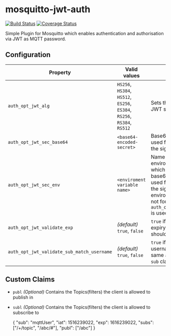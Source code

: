 # mosquitto-jwt-auth

[![Build Status](https://travis-ci.org/wiomoc/mosquitto-jwt-auth.svg?branch=master)](https://travis-ci.org/wiomoc/mosquitto-jwt-auth)
[![Coverage Status](https://coveralls.io/repos/github/wiomoc/mosquitto-jwt-auth/badge.svg)](https://coveralls.io/github/wiomoc/mosquitto-jwt-auth)

Simple Plugin for Mosquitto which enables authentication and authorisation via JWT as MQTT password.

## Configuration

| Property           | Valid values | Usage |
|--------------------|------|-------|
| `auth_opt_jwt_alg` | `HS256`, `HS384`, `HS512`, `ES256`, `ES384`, `RS256`, `RS384`, `RS512`| Sets the algorithm of the JWT signature |
| `auth_opt_jwt_sec_base64` | `<base64-encoded-secret>` | Base64 encoded secret used for verification of the signature |
| `auth_opt_jwt_sec_env` | `<enviroment variable name>` | Name of the environment variable which contains the base64 encoded secret used for verification of the signature. If the environment variable is not found, `auth_opt_jwt_sec_base64` is used as fallback |
| `auth_opt_jwt_validate_exp` | _(default)_ `true`, `false` | `true` if the `exp` claim / the expiry date of the JWT should be validated |
| `auth_opt_jwt_validate_sub_match_username` | _(default)_ `true`, `false` | `true` if the MQTT username has to be the same as specified in the `sub` claim |

## Custom Claims

* `publ` _(Optional)_ Contains the Topics(filters) the client is allowed to publish in
* `subl` _(Optional)_ Contains the Topics(filters) the client is allowed to subscribe to


     {
       "sub": "mqttUser",
       "iat": 1516239022,
       "exp": 1616239022,
       "subs": ["/+/topic", "/abc/#"],
       "publ": ["/abc"]
     }
